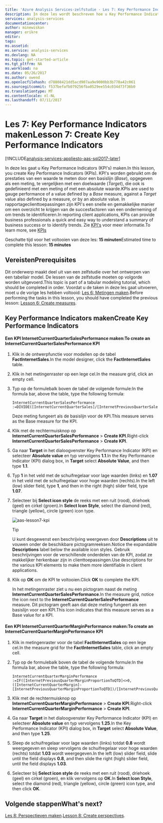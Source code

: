```yaml
---
title: 'Azure Analysis Services-zelfstudie - Les 7: Key Performance Indicators maken | Microsoft Docs'
description: In deze les wordt beschreven hoe u Key Performance Indicator maakt in de zelfstudie over Azure Analysis Services.
services: analysis-services
documentationcenter: 
author: minewiskan
manager: erikre
editor: 
tags: 
ms.assetid: 
ms.service: analysis-services
ms.devlang: NA
ms.topic: get-started-article
ms.tgt_pltfrm: NA
ms.workload: na
ms.date: 05/26/2017
ms.author: owend
ms.openlocfilehash: d78808421dd5acd907aa9e9000bb3b770a42c061
ms.sourcegitcommit: f537befafb079256fba0529ee554c034d73f36b0
ms.translationtype: MT
ms.contentlocale: nl-NL
ms.lasthandoff: 07/11/2017
---
```

# <a name="lesson-7-create-key-performance-indicators"></a><span data-ttu-id="50d9a-103">Les 7: Key Performance Indicators maken</span><span class="sxs-lookup"><span data-stu-id="50d9a-103">Lesson 7: Create Key Performance Indicators</span></span>

[!INCLUDE[analysis-services-appliesto-aas-sql2017-later](../../../includes/analysis-services-appliesto-aas-sql2017-later.md)]

<span data-ttu-id="50d9a-104">In deze les gaat u Key Performance Indicators (KPI's) maken.</span><span class="sxs-lookup"><span data-stu-id="50d9a-104">In this lesson, you create Key Performance Indicators (KPIs).</span></span> <span data-ttu-id="50d9a-105">KPI's worden gebruikt om de prestaties van een waarde te meten door een basislijn (*Base*), opgegeven als een meting, te vergelijken met een doelwaarde (*Target*), die ook is gedefinieerd met een meting of met een absolute waarde.</span><span class="sxs-lookup"><span data-stu-id="50d9a-105">KPIs are used to gauge performance of a value defined by a *Base* measure, against a *Target* value also defined by a measure, or by an absolute value.</span></span> <span data-ttu-id="50d9a-106">In rapportageclienttoepassingen zijn KPI's een snelle en gemakkelijke manier om een overzicht te krijgen van de succesfactoren van een onderneming of om trends te identificeren.</span><span class="sxs-lookup"><span data-stu-id="50d9a-106">In reporting client applications, KPIs can provide business professionals a quick and easy way to understand a summary of business success or to identify trends.</span></span> <span data-ttu-id="50d9a-107">Zie [KPI's](https://docs.microsoft.com/sql/analysis-services/tabular-models/kpis-ssas-tabular) voor meer informatie.</span><span class="sxs-lookup"><span data-stu-id="50d9a-107">To learn more, see [KPIs](https://docs.microsoft.com/sql/analysis-services/tabular-models/kpis-ssas-tabular)</span></span>
  
<span data-ttu-id="50d9a-108">Geschatte tijd voor het voltooien van deze les: **15 minuten**</span><span class="sxs-lookup"><span data-stu-id="50d9a-108">Estimated time to complete this lesson: **15 minutes**</span></span>  
  
## <a name="prerequisites"></a><span data-ttu-id="50d9a-109">Vereisten</span><span class="sxs-lookup"><span data-stu-id="50d9a-109">Prerequisites</span></span>  
<span data-ttu-id="50d9a-110">Dit onderwerp maakt deel uit van een zelfstudie over het ontwerpen van een tabellair model. De lessen van de zelfstudie moeten op volgorde worden uitgevoerd.</span><span class="sxs-lookup"><span data-stu-id="50d9a-110">This topic is part of a tabular modeling tutorial, which should be completed in order.</span></span> <span data-ttu-id="50d9a-111">Voordat u de taken in deze les gaat uitvoeren, moet u de vorige les hebben voltooid: [Les 6: Metingen maken](../tutorials/aas-lesson-6-create-measures.md).</span><span class="sxs-lookup"><span data-stu-id="50d9a-111">Before performing the tasks in this lesson, you should have completed the previous lesson: [Lesson 6: Create measures](../tutorials/aas-lesson-6-create-measures.md).</span></span>   
  
## <a name="create-key-performance-indicators"></a><span data-ttu-id="50d9a-112">Key Performance Indicators maken</span><span class="sxs-lookup"><span data-stu-id="50d9a-112">Create Key Performance Indicators</span></span>  
  
#### <a name="to-create-an-internetcurrentquartersalesperformance-kpi"></a><span data-ttu-id="50d9a-113">Een KPI InternetCurrentQuarterSalesPerformance maken:</span><span class="sxs-lookup"><span data-stu-id="50d9a-113">To create an InternetCurrentQuarterSalesPerformance KPI</span></span>  
  
1.  <span data-ttu-id="50d9a-114">Klik in de ontwerpfunctie voor modellen op de tabel **FactInternetSales**.</span><span class="sxs-lookup"><span data-stu-id="50d9a-114">In the model designer, click the **FactInternetSales** table.</span></span>  
  
2.  <span data-ttu-id="50d9a-115">Klik in het metingenraster op een lege cel.</span><span class="sxs-lookup"><span data-stu-id="50d9a-115">In the measure grid, click an empty cell.</span></span>  
  
3.  <span data-ttu-id="50d9a-116">Typ op de formulebalk boven de tabel de volgende formule:</span><span class="sxs-lookup"><span data-stu-id="50d9a-116">In the formula bar, above the table, type the following formula:</span></span> 
 
    ```  
    InternetCurrentQuarterSalesPerformance :=DIVIDE([InternetCurrentQuarterSales]/[InternetPreviousQuarterSalesProportionToQTD],BLANK())  
    ```

    <span data-ttu-id="50d9a-117">Deze meting fungeert als de basislijn voor de KPI.</span><span class="sxs-lookup"><span data-stu-id="50d9a-117">This measure serves as the Base measure for the KPI.</span></span>  
  
4.  <span data-ttu-id="50d9a-118">Klik met de rechtermuisknop op **InternetCurrentQuarterSalesPerformance** > **Create KPI**.</span><span class="sxs-lookup"><span data-stu-id="50d9a-118">Right-click **InternetCurrentQuarterSalesPerformance** > **Create KPI**.</span></span>   
  
5.  <span data-ttu-id="50d9a-119">Ga naar **Target** in het dialoogvenster Key Performance Indicator (KPI) en selecteer **Absolute value** en typ vervolgens **1.1**.</span><span class="sxs-lookup"><span data-stu-id="50d9a-119">In the Key Performance Indicator (KPI) dialog box, in **Target** select **Absolute Value**, and then type **1.1**.</span></span>  
  
7.  <span data-ttu-id="50d9a-120">Typ **1** in het veld met de schuifregelaar voor lage waarden (links) en **1.07** in het veld met de schuifregelaar voor hoge waarden (rechts).</span><span class="sxs-lookup"><span data-stu-id="50d9a-120">In the left (low) slider field, type **1**, and then in the right (high) slider field, type **1.07**.</span></span>  
  
8.  <span data-ttu-id="50d9a-121">Selecteer bij **Select icon style** de reeks met een ruit (rood), driehoek (geel) en cirkel (groen).</span><span class="sxs-lookup"><span data-stu-id="50d9a-121">In **Select Icon Style**, select the diamond (red), triangle (yellow), circle (green) icon type.</span></span>
  
    ![aas-lesson7-kpi](../tutorials/media/aas-lesson7-kpi.png)
    
    > [!TIP]  
    > <span data-ttu-id="50d9a-123">U kunt desgewenst een beschrijving weergeven door **Descriptions** uit te vouwen onder de beschikbare pictogramreeksen.</span><span class="sxs-lookup"><span data-stu-id="50d9a-123">Notice the expandable **Descriptions** label below the available icon styles.</span></span> <span data-ttu-id="50d9a-124">Gebruik beschrijvingen voor de verschillende onderdelen van de KPI, zodat ze makkelijker herkenbaar zijn in clienttoepassingen.</span><span class="sxs-lookup"><span data-stu-id="50d9a-124">Use descriptions for the various KPI elements to make them more identifiable in client applications.</span></span>  
  
9. <span data-ttu-id="50d9a-125">Klik op **OK** om de KPI te voltooien.</span><span class="sxs-lookup"><span data-stu-id="50d9a-125">Click **OK** to complete the KPI.</span></span>  
  
    <span data-ttu-id="50d9a-126">In het metingenraster ziet u nu een pictogram naast de meting **InternetCurrentQuarterSalesPerformance**.</span><span class="sxs-lookup"><span data-stu-id="50d9a-126">In the measure grid, notice the icon next to the **InternetCurrentQuarterSalesPerformance** measure.</span></span> <span data-ttu-id="50d9a-127">Dit pictogram geeft aan dat deze meting fungeert als een basislijn voor een KPI.</span><span class="sxs-lookup"><span data-stu-id="50d9a-127">This icon indicates that this measure serves as a Base value for a KPI.</span></span>  
  
#### <a name="to-create-an-internetcurrentquartermarginperformance-kpi"></a><span data-ttu-id="50d9a-128">Een KPI InternetCurrentQuarterMarginPerformance maken:</span><span class="sxs-lookup"><span data-stu-id="50d9a-128">To create an InternetCurrentQuarterMarginPerformance KPI</span></span>  
  
1.  <span data-ttu-id="50d9a-129">Klik in metingenraster voor de tabel **FactInternetSales** op een lege cel.</span><span class="sxs-lookup"><span data-stu-id="50d9a-129">In the measure grid for the **FactInternetSales** table, click an empty cell.</span></span>  
  
2.  <span data-ttu-id="50d9a-130">Typ op de formulebalk boven de tabel de volgende formule:</span><span class="sxs-lookup"><span data-stu-id="50d9a-130">In the formula bar, above the table, type the following formula:</span></span>  

    ```
    InternetCurrentQuarterMarginPerformance :=IF([InternetPreviousQuarterMarginProportionToQTD]<>0,([InternetCurrentQuarterMargin]-[InternetPreviousQuarterMarginProportionToQTD])/[InternetPreviousQuarterMarginProportionToQTD],BLANK())  
    ```
 
3.  <span data-ttu-id="50d9a-131">Klik met de rechtermuisknop op **InternetCurrentQuarterMarginPerformance** > **Create KPI**.</span><span class="sxs-lookup"><span data-stu-id="50d9a-131">Right-click **InternetCurrentQuarterMarginPerformance** > **Create KPI**.</span></span>  
  
4.  <span data-ttu-id="50d9a-132">Ga naar **Target** in het dialoogvenster Key Performance Indicator (KPI) en selecteer **Absolute value** en typ vervolgens **1.25**.</span><span class="sxs-lookup"><span data-stu-id="50d9a-132">In the Key Performance Indicator (KPI) dialog box, in **Target** select **Absolute Value**, and then type **1.25**.</span></span>   
  
5.  <span data-ttu-id="50d9a-133">Sleep de schuifregelaar voor lage waarden (links) totdat **0.8** wordt weergegeven en sleep vervolgens de schuifregelaar voor hoge waarden (rechts) totdat **1.03** wordt weergegeven.</span><span class="sxs-lookup"><span data-stu-id="50d9a-133">In the left (low) slider field, slide until the field displays **0.8**, and then slide the right (high) slider field, until the field displays **1.03**.</span></span>  
  
6.  <span data-ttu-id="50d9a-134">Selecteer bij **Select icon style** de reeks met een ruit (rood), driehoek (geel) en cirkel (groen), en klik vervolgens op **OK**.</span><span class="sxs-lookup"><span data-stu-id="50d9a-134">In **Select Icon Style**, select the diamond (red), triangle (yellow), circle (green) icon type, and then click **OK**.</span></span>  
  
## <a name="whats-next"></a><span data-ttu-id="50d9a-135">Volgende stappen</span><span class="sxs-lookup"><span data-stu-id="50d9a-135">What's next?</span></span>
<span data-ttu-id="50d9a-136">[Les 8: Perspectieven maken](../tutorials/aas-lesson-8-create-perspectives.md).</span><span class="sxs-lookup"><span data-stu-id="50d9a-136">[Lesson 8: Create perspectives](../tutorials/aas-lesson-8-create-perspectives.md).</span></span>
  
  
